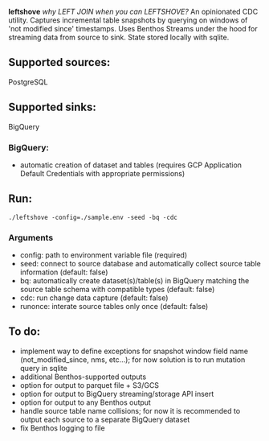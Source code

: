 **leftshove** 
*why LEFT JOIN when you can LEFTSHOVE?*
An opinionated CDC utility.
Captures incremental table snapshots by querying on windows of 'not modified since' timestamps.
Uses Benthos Streams under the hood for streaming data from source to sink.
State stored locally with sqlite.

## Supported sources:
PostgreSQL

## Supported sinks:
BigQuery

### BigQuery:
- automatic creation of dataset and tables (requires GCP Application Default Credentials with appropriate permissions)

## Run:
```shell
./leftshove -config=./sample.env -seed -bq -cdc
```
### Arguments
- config: path to environment variable file (required)
- seed: connect to source database and automatically collect source table information (default: false)
- bq: automatically create dataset(s)/table(s) in BigQuery matching the source table schema with compatible types (default: false)
- cdc: run change data capture (default: false)
- runonce: interate source tables only once (default: false)

## To do:
- implement way to define exceptions for snapshot window field name (not_modified_since, nms, etc...); for now solution is to run mutation query in sqlite
- additional Benthos-supported outputs
- option for output to parquet file + S3/GCS
- option for output to BigQuery streaming/storage API insert
- option for output to any Benthos output
- handle source table name collisions; for now it is recommended to output each source to a separate BigQuery dataset
- fix Benthos logging to file